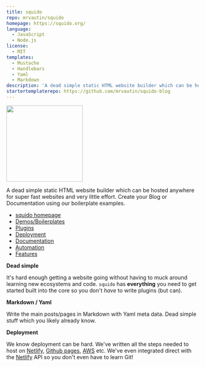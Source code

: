 ```yaml
---
title: squido
repo: mrvautin/squido
homepage: https://squido.org/
language:
  - JavaScript
  - Node.js
license:
  - MIT
templates:
  - Mustache
  - Handlebars
  - Yaml
  - Markdown
description: 'A dead simple static HTML website builder which can be hosted anywhere for super fast websites and very little effort.'
startertemplaterepo: https://github.com/mrvautin/squido-blog
---
```


<img src="https://raw.githubusercontent.com/mrvautin/squido/main/docs/images/squido.svg" width="200px" height="200px">

A dead simple static HTML website builder which can be hosted anywhere for super fast websites and very little effort. Create your Blog or Documentation using our boilerplate examples.

- [squido homepage](https://squido.org/)
- [Demos/Boilerplates](https://squido.org/demo-websites/)
- [Plugins](https://docs.squido.org/plugins/)
- [Deployment](https://docs.squido.org/deployment-and-hosting/)
- [Documentation](https://docs.squido.org/)
- [Automation](https://docs.squido.org/post-build-tasks/)
- [Features](https://squido.org/features/)

**Dead simple**

It's hard enough getting a website going without having to muck around learning new ecosystems and code. 
`squido` has **everything** you need to get started built into the core so you don't *have* to write plugins (but can). 

**Markdown / Yaml**

Write the main posts/pages in Markdown with Yaml meta data. Dead simple stuff which you likely already know.

**Deployment**

We know deployment can be hard. We've written all the steps needed to host on [Netlify](https://netlify.com), [Github pages](https://pages.github.com/), [AWS](https://console.aws.amazon.com/amplify/home) etc. 
We've even integrated direct with the [Netlify](https://netlify.com) API so you don't even have to learn Git! 

